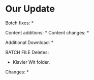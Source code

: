 # Our Update

Botch fixes:
  * 
  
Content additions:
  * 
Content changes:
  * 

Additional Download:
  * 
 
BATCH FILE
Deletes:
  * Klavier Wit folder.
  
Changes:
  * 
 
